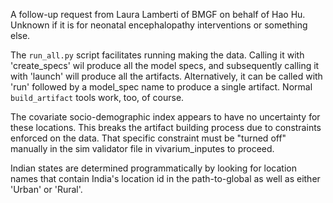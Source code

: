 A follow-up request from Laura Lamberti of BMGF on behalf of Hao Hu.
Unknown if it is for neonatal encephalopathy interventions or something
else.

The `run_all.py` script facilitates running making the data. Calling
it with 'create_specs' wil produce all the model specs, and subsequently
calling it with 'launch' will produce all the artifacts. Alternatively,
it can be called with 'run' followed by a model_spec name to produce
a single artifact. Normal `build_artifact` tools work, too, of course.

The covariate socio-demographic index appears to have no uncertainty for
these locations. This breaks the artifact building process due to
constraints enforced on the data. That specific constraint must be 
"turned off" manually in the sim validator file in vivarium_inputes
to proceed.

Indian states are determined programmatically by looking for location names
that contain India's location id in the path-to-global as well as either
'Urban' or 'Rural'.

